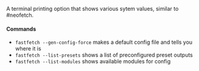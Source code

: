A terminal printing option that shows various sytem values, similar to #neofetch.

#### Commands

- `fastfetch --gen-config-force` makes a default config file and tells you where it is
- `fastfetch --list-presets` shows a list of preconfigured preset outputs
- `fastfetch --list-modules` shows available modules for config